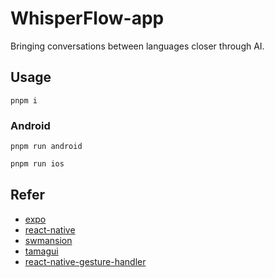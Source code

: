 # WhisperFlow-app

Bringing conversations between languages ​​closer through AI.

## Usage

```shell
pnpm i
```

### Android

```shell
pnpm run android
```

```javascript
pnpm run ios
```

## Refer

- [expo](https://docs.expo.dev/)
- [react-native](https://reactnative.dev/)
- [swmansion](https://docs.swmansion.com/)
- [tamagui](https://github.com/tamagui/tamagui)
- [react-native-gesture-handler](https://docs.swmansion.com/react-native-gesture-handler/)
